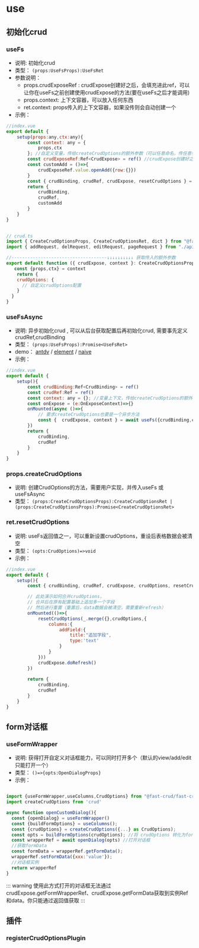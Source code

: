 # use

## 初始化crud

### useFs
* 说明: 初始化crud
* 类型： `(props:UseFsProps):UseFsRet`
* 参数说明：
    * props.crudExposeRef :  crudExpose创建好之后，会填充进此ref，可以让你在useFs之前创建使用crudExpose的方法(要在useFs之后才能调用)
    * props.context: 上下文容器，可以放入任何东西
    * ret.context: props传入的上下文容器，如果没传则会自动创建一个
* 示例：

```js
//index.vue
export default {
    setup(props:any,ctx:any){
        const context: any = {
            props,ctx
        }; //自定义变量，传给createCrudOptions的额外参数（可以任意命名，传任意参数）
        const crudExposeRef:Ref<CrudExpose> = ref() //crudExpose创建好之后，会填充进此ref，可以在useFs之前创建使用crudExpose的方法
        const customAdd = ()=>{
            crudExposeRef.value.openAdd({row:{}})
        }
        const { crudBinding, crudRef, crudExpose, resetCrudOptions } = useFs({ createCrudOptions, context, crudExposeRef});
        return {
            crudBinding,
            crudRef,
            customAdd
        }
    }
}
   
```

```js
// crud.ts
import { CreateCrudOptionsProps, CreateCrudOptionsRet, dict } from "@fast-crud/fast-crud";
import { addRequest, delRequest, editRequest, pageRequest } from "./api";

//------------------------------------↓↓↓↓↓↓↓↓↓↓ 获取传入的额外参数
export default function ({ crudExpose, context }: CreateCrudOptionsProps): CreateCrudOptionsRet {
   const {props,ctx} = context
    return {
    crudOptions: {
      // 自定义crudOptions配置
    }
  }
}
```



### useFsAsync
* 说明: 异步初始化crud , 可以从后台获取配置后再初始化crud, 需要事先定义crudRef,crudBinding
* 类型： `(props:UseFsProps):Promise<UseFsRet>`
* demo： [antdv](http://fast-crud.docmirror.cn/antdv/#/crud/advanced/from-backend)  /  [element](http://fast-crud.docmirror.cn/element/#/crud/advanced/from-backend)  /  [naive](http://fast-crud.docmirror.cn/naive/#/crud/advanced/from-backend)
* 示例：

```js
//index.vue
export default {
    setup(){
        const crudBinding:Ref<CrudBinding> = ref()
        const crudRef:Ref = ref()
        const context: any = {}; //变量上下文，传给createCrudOptions的额外参数（可以任意命名，任意多个）
        const onExpose = (e:OnExposeContext)=>{}
        onMounted(async ()=>{
            // 要求createCrudOptions也要是一个异步方法
            const {  crudExpose, context } = await useFs({crudBinding,crudRef, createCrudOptions, context });
        })
        return {
            crudBinding,
            crudRef
        }
    }
}
```

### props.createCrudOptions
* 说明: 创建CrudOptions的方法，需要用户实现，并传入useFs 或 useFsAsync
* 类型： `(props:CreateCrudOptionsProps):CreateCrudOptionsRet |  (props:CreateCrudOptionsProps):Promise<CreateCrudOptionsRet>`

### ret.resetCrudOptions
* 说明: useFs返回值之一，可以重新设置crudOptions，重设后表格数据会被清空
* 类型： `(opts:CrudOptions)=>void`
* 示例：

```js
//index.vue
export default {
    setup(){
        const { crudBinding, crudRef, crudExpose, crudOptions, resetCrudOptions } = useFs({ createCrudOptions });

        // 此处演示如何合并crudOptions，
        // 合并后在原有配置基础上追加多一个字段
        // 然后进行重置（重置后，data数据会被清空，需要重新refresh）
        onMounted(()=>{
            resetCrudOptions(_.merge({},crudOptions,{
                columns:{
                    addField:{
                        title:"追加字段",
                        type:'text'
                    }
                }
            }))
            crudExpose.doRefresh()
        })
        
        return {
            crudBinding,
            crudRef
        }
    }
}
```



## form对话框

### useFormWrapper
* 说明: 获得打开自定义对话框能力，可以同时打开多个（默认的view/add/edit只能打开一个）
* 类型： `()=>{opts:OpenDialogProps}`
* 示例：
```js

import {useFormWrapper,useColumns,CrudOptions} from "@fast-crud/fast-crud";
import createCrudOptions from 'crud'

async function openCustomDialog(){
  const {openDialog} = useFormWrapper()
  const {buildFormOptions} = useColumns();
  const {crudOptions} = createCrudOptions({...} as CrudOptions);
  const opts = buildFormOptions(crudOptions); //将 crudOptions 转化为form表单所需要的options
  const wrapperRef = await openDialog(opts) //打开对话框
  //获取formData
  const formData = wrapperRef.getFormData();
  wrapperRef.setFormData({xxx:'value'});
  //对话框实例
  return wrapperRef
}
```
::: warning
使用此方式打开的对话框无法通过crudExpose.getFormWrapperRef、crudExpose.getFormData获取到实例Ref和data。你只能通过返回值获取
:::



## 插件

### registerCrudOptionsPlugin
